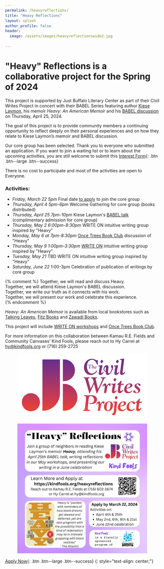 ```yaml
---
permalink: /heavyreflections/
title: "Heavy Reflections"
layout: splash
author_profile: false
header:
  image: /assets/images/heavyreflectionswide2.jpg

---
```



# "Heavy" Reflections is a collaborative project for the Spring of 2024

This project is supported by Just Buffalo Literary Center as part
of their Civil Writes Project in concert with their BABEL Series
featuring author [Kiese Laymon](https://www.kieselaymon.com), his memoir
*Heavy: An American Memoir* and his [BABEL
discussion](https://www.justbuffalo.org/events/babel-kiese-laymon-2024-04-25/)
on Thursday, April 25, 2024.

The goal of this project is to provide community members a continuing
opportunity to reflect deeply on their personal experiences and on how
they relate to Kiese Laymon’s memoir and BABEL discussion.

Our core group has been selected. Thank you to everyone who submitted an application.
If you want to join a waiting list or to learn about the upcoming activities, you
are still welcome to submit this [Interest Form](
https://docs.google.com/forms/d/1HjMHp2qVEOjTPA54LD_atybzF8G4BCmrJpfzme8vCxg/viewform
){: .btn .btn--large .btn--success}

There is no cost to participate and most of the activities are open to Everyone.

### Activities:
- *Friday, March 22 5pm* Final date [to apply](
    https://docs.google.com/forms/d/1HjMHp2qVEOjTPA54LD_atybzF8G4BCmrJpfzme8vCxg/viewform
    ) to join the core group
- *Thursday, April 4 5pm-6pm* Welcome Gathering for core group (books distributed)
- *Thursday, April 25 7pm-10pm* Kiese Laymon's [BABEL talk](
    https://www.justbuffalo.org/events/babel-kiese-laymon-2024-04-25/
  ) (complimentary admission for core group)
- *Thursday, May 2 6:00pm-8:30pm* WRITE ON intuitive writing group inspired by "Heavy"
- *Monday, May 6 at 7pm-8:30pm* [Once Trees Book Club](
    https://www.educationtrainingcenterinc.com/groundandskypoetryseries
    ) discussion of "Heavy"
- *Thursday, May 9 1:00pm-3:30pm* [WRITE ON](/writeon/) intuitive writing group inspired by "Heavy"
- *Tuesday, May 21* TBD WRITE ON intuitive writing group inspired by "Heavy"
- *Saturday, June 22* 1:00-3pm Celebration of publication of writings by core group

{% comment %}
Together, we will read and discuss Heavy.<br>
Together, we will attend Kiese Laymon's BABEL discussion.<br>
Together, we write our truth as it connects with his work.<br>
Together, we will present our work and celebrate this experience.<br>
{% endcomment %}

*Heavy: An American Memoir* is available from local bookstores such as [Talking Leaves](https://www.tleavesbooks.com/search/site/heavy),
[Fitz Books](https://www.fitzbooks.net) and [Zawadi Books](https://www.facebook.com/zawadibooksbflo/).

This project will include [WRITE ON workshops](/writeon/) and [Once Trees Book Club](https://www.educationtrainingcenterinc.com/groundandskypoetryseries).





For more information on this collaboration between Kamau R.E. Fields
and Community Canvases’ Kind Fools, please reach out to Hy Carrel
at hy@kindfools.org or (716) 259-2725

<figure style="max-width: 599px" class="align-center">
  <img src="/assets/images/JB-Civil-Writes-fade-white-RECT_reduced.jpg"
   alt="Civil Writes Project logo">
</figure>

<figure style="max-width: 1080px" class="align-center">
  <img src="/assets/images/Heavy-Reflections-IG.jpg"
   alt="Heavy Reflections Flyer">
</figure>

[Apply Now](
https://docs.google.com/forms/d/1HjMHp2qVEOjTPA54LD_atybzF8G4BCmrJpfzme8vCxg/viewform
){: .btn .btn--large .btn--success}
{: style="text-align: center;"}
